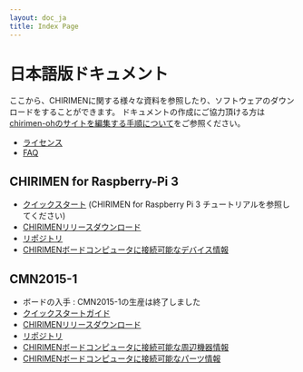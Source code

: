 ```yaml
---
layout: doc_ja
title: Index Page
---
```


# 日本語版ドキュメント

ここから、CHIRIMENに関する様々な資料を参照したり、ソフトウェアのダウンロードをすることができます。
ドキュメントの作成にご協力頂ける方は[chirimen-ohのサイトを編集する手順について](https://github.com/chirimen-oh/chirimen-oh.github.io)をご参照ください。 

* [ライセンス](../../license/)
* [FAQ](FAQ.html)

## CHIRIMEN for Raspberry-Pi 3
* [クイックスタート](https://tutorial.chirimen.org/) (CHIRIMEN for Raspberry Pi 3 チュートリアルを参照してください)
* [CHIRIMENリリースダウンロード](https://github.com/chirimen-oh/chirimen/releases)
* [リポジトリ](https://github.com/chirimen-oh/chirimen)
* [CHIRIMENボードコンピュータに接続可能なデバイス情報](http://chirimen.org/chirimen/gc/top/examples/)

## CMN2015-1

* ボードの入手 : CMN2015-1の生産は終了しました
* [クイックスタートガイド](quickStart.html)
* [CHIRIMENリリースダウンロード](http://github.com/chirimen-oh/release/releases/)
* [リポジトリ](http://github.com/chirimen-oh)
* [CHIRIMENボードコンピュータに接続可能な周辺機器情報](https://github.com/chirimen-oh/chirimen-oh.github.io/wiki/peripherals(ja))
* [CHIRIMENボードコンピュータに接続可能なパーツ情報](https://github.com/chirimen-oh/chirimen-oh.github.io/wiki/parts(ja))



